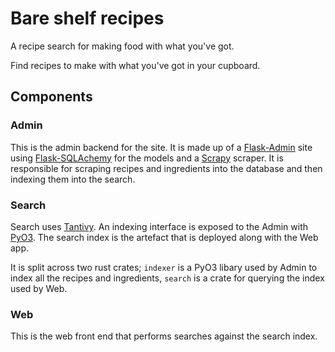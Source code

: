 # Bare shelf recipes

A recipe search for making food with what you've got.

Find recipes to make with what you've got in your cupboard.

## Components

### Admin

This is the admin backend for the site. It is made up of a [Flask-Admin](https://flask-admin.readthedocs.io/en/latest/)
site using [Flask-SQLAchemy](https://flask-sqlalchemy.palletsprojects.com/en/2.x/) for the models and a [Scrapy](https://scrapy.org/)
scraper. It is responsible for scraping recipes and ingredients into the database and then indexing them into the search.

### Search

Search uses [Tantivy](https://github.com/tantivy-search/tantivy). An indexing interface is exposed to the Admin with
[PyO3](https://github.com/PyO3/pyo3). The search index is the artefact that is deployed along with the Web app.

It is split across two rust crates; `indexer` is a PyO3 libary used by Admin to index all the recipes and ingredients,
`search` is a crate for querying the index used by Web.

### Web

This is the web front end that performs searches against the search index.
